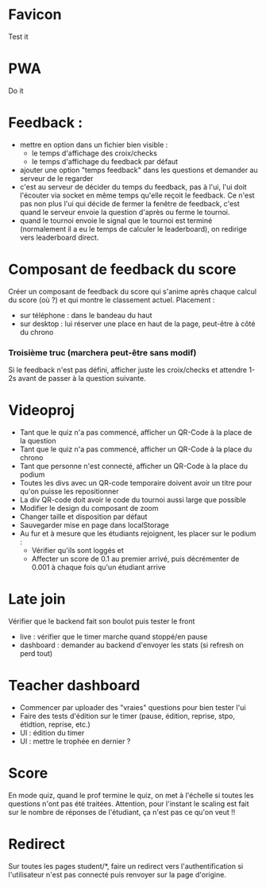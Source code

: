 # Favicon
Test it

# PWA
Do it


# Feedback :
- mettre en option dans un fichier bien visible :
    - le temps d'affichage des croix/checks
    - le temps d'affichage du feedback par défaut
- ajouter une option "temps feedback" dans les questions et demander au serveur de le regarder
- c'est au serveur de décider du temps du feedback, pas à l'ui, l'ui doit l'écouter via socket en même temps qu'elle reçoit le feedback. Ce n'est pas non plus l'ui qui décide de fermer la fenêtre de feedback, c'est quand le serveur envoie la question d'après ou ferme le tournoi.
- quand le tournoi envoie le signal que le tournoi est terminé (normalement il a eu le temps de calculer le leaderboard), on redirige vers leaderboard direct.


# Composant de feedback du score
Créer un composant de feedback du score qui s'anime après chaque calcul du score (où ?) et qui montre le classement actuel. Placement :
- sur téléphone : dans le bandeau du haut
- sur desktop : lui réserver une place en haut de la page, peut-être à côté du chrono


### Troisième truc (marchera peut-être sans modif)
Si le feedback n'est pas défini, afficher juste les croix/checks et attendre 1-2s avant de passer à la question suivante.

# Videoproj
- Tant que le quiz n'a pas commencé, afficher un QR-Code à la place de la question
- Tant que le quiz n'a pas commencé, afficher un QR-Code à la place du chrono
- Tant que personne n'est connecté, afficher un QR-Code à la place du podium
- Toutes les divs avec un QR-code temporaire doivent avoir un titre pour qu'on puisse les repositionner
- La div QR-code doit avoir le code du tournoi aussi large que possible
- Modifier le design du composant de zoom
- Changer taille et disposition par défaut
- Sauvegarder mise en page dans localStorage
- Au fur et à mesure que les étudiants rejoignent, les placer sur le podium :
    - Vérifier qu'ils sont loggés et
    - Affecter un score de 0.1 au premier arrivé, puis décrémenter de 0.001 à chaque fois qu'un étudiant arrive

# Late join
Vérifier que le backend fait son boulot puis tester le front
- live : vérifier que le timer marche quand stoppé/en pause
- dashboard : demander au backend d'envoyer les stats (si refresh on perd tout)

# Teacher dashboard
- Commencer par uploader des "vraies" questions pour bien tester l'ui
- Faire des tests d'édition sur le timer (pause, édition, reprise, stpo, étidtion, reprise, etc.)
- UI : édition du timer
- UI : mettre le trophée en dernier ?


# Score
En mode quiz, quand le prof termine le quiz, on met à l'échelle si toutes les questions n'ont pas été traitées.
Attention, pour l'instant le scaling est fait sur le nombre de réponses de l'étudiant, ça n'est pas ce qu'on veut !!



# Redirect
Sur toutes les pages student/*, faire un redirect vers l'authentification si l'utilisateur n'est pas connecté puis renvoyer sur la page d'origine.
